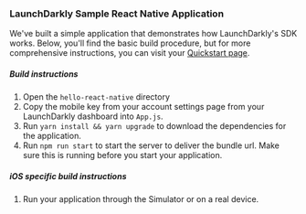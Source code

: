 ### LaunchDarkly Sample React Native Application

We've built a simple application that demonstrates how LaunchDarkly's SDK works. Below, you'll find the basic build procedure, but for more comprehensive instructions, you can visit your [Quickstart page](https://app.launchdarkly.com/quickstart#/).

##### Build instructions
1. Open the `hello-react-native` directory
2. Copy the mobile key from your account settings page from your LaunchDarkly dashboard into `App.js`.
3. Run `yarn install && yarn upgrade` to download the dependencies for the application.
4. Run `npm run start` to start the server to deliver the bundle url. Make sure this is running before you start your application. 

##### iOS specific build instructions
1. Run your application through the Simulator or on a real device.
